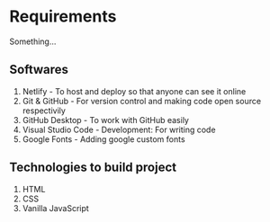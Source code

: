 # Requirements
Something...

## Softwares
1. Netlify - To host and deploy so that anyone can see it online
2. Git & GitHub - For version control and making code open source respectivily 
3. GitHub Desktop - To work with GitHub easily
4. Visual Studio Code - Development: For writing code
5. Google Fonts - Adding google custom fonts

## Technologies to build project
1. HTML
2. CSS
3. Vanilla JavaScript